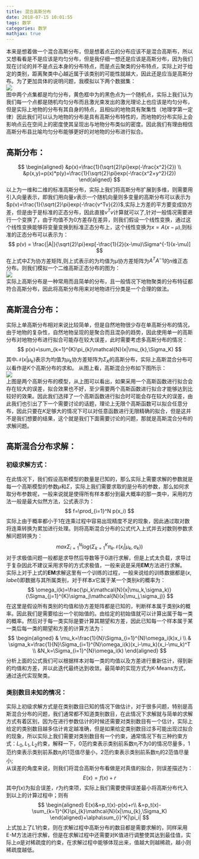 ```yaml
---
title: 混合高斯分布
date: 2018-07-15 10:01:55
tags: 数学
categories: 数学
mathjax: true
---
```

本来是想着做一个混合高斯分布，但是想着点云的分布应该不是混合高斯布，所以又想看看是不是应该是均匀分布，但是我仔细一想还是应该是高斯分布，因为我们现在讨论的并不是点云本身的分布特点，而是点云聚类的分布特点，实际上对于给定的类别，距离聚类中心越近属于该类别的可能性就越大，因此还是应当是高斯分布。为了更加具体的说明问题，我模拟以下两个数据集：  
<img src="http://blogimage-1251632003.cosgz.myqcloud.com/%E9%AB%98%E6%96%AF%E6%B7%B7%E5%90%88%E5%88%86%E5%B8%831.jpg">  
图中两个点集都是均匀分布，黄色框中为的黑色点为一个随机点，实际上我们认为我们每一个点都是随机均匀分布而且激光束发出的激光理论上也应该是均匀分布，但是实际上地物的分布有其自身的特点，且相似的地物具有聚集性（地理学第一定律）因此我们可以认为地物的分布是具有高斯分布特性的，而地物的分布实际上会影响点云在空间上的密度使其呈现出与地物分布类似的密度。因此我们有理由相信高斯分布县比喻均匀分布能够更好的对地物的分布进行拟合。  
## 高斯分布：
$$
\begin{aligned}
&p(x)=\frac{1}{\sqrt{2}\pi}exp(-\frac{x^2}{2}) \\
&p(x,y)=p(x)*p(y)=\frac{1}{\sqrt{2}\pi}exp(-\frac{x^2+y^2}{2})
\end{aligned}
$$
以上为一维和二维的标准高斯分布，实际上我们将高斯分布扩展到多维，则需要用引入向量表示，即我们用向量$v$表示一个随机向量则多变量的高斯分布可以表示为$p(v)=\frac{1}{\sqrt{2}\pi}exp(-\frac{v^Tv}{2})$,实际上方差的平方要变成协方差，但是由于是标准的正态分布，因此直接$v^Tv$计算就可以了,针对一般情况需要进行一个变换了，由于均值不为0方差存在差异，则我们假设一个线性变换，通过这个线性变换能够将变量变换到标准正态分布上，这个线性变换为$x=A(x-\mu)$,则标准的正态分布可以表示为：
$$
p(v) = \frac{|A|}{\sqrt{2}\pi}exp[-\frac{1}{2}(x-\mu)\Sigma^{-1}(x-\mu)]
$$
在上式中$\Sigma$为协方差矩阵,则上式表示的为均值为$\mu$协方差矩阵为$A^TA^-1$的$n$维正态分布。则我们模拟一个二维高斯正态分布的图为：  
<img src="http://blogimage-1251632003.cosgz.myqcloud.com/%E9%AB%98%E6%96%AF%E6%B7%B7%E5%90%88%E5%88%86%E5%B8%832.jpg">  
实际上高斯分布是一种常用而且简单的分布，且一般情况下地物聚类的分布特征都符合高斯分布，因此将高斯分布用来对地物进行分类是一个合理的做法。
## 高斯混合分布：
实际上单高斯分布相对来说比较简单，但是自然地物很少存在单高斯分布的情况，由于地物的复杂性，自然地物呈现的是聚合而且混杂的趋势，因此使用单一的高斯分布对地物分布进行拟合可能存在较大误差，此时需要考虑多高斯分布的情况：
$$
p(x)=\sum_{k=1}^{K}\pi_{k}\mathcal{N}(x|\mu_{k},\Sigma_K)
$$
其中$\mathcal{N}(x|\mu_{k})$表示为均值为$\mu_k$协方差矩阵为$\Sigma_K$的高斯分布，实际上高斯混合分布可以看作是$K$个高斯分布的求和。
从图上看，高斯混合分布如下图所示：  
<img src="http://blogimage-1251632003.cosgz.myqcloud.com/%E9%AB%98%E6%96%AF%E6%B7%B7%E5%90%88%E5%88%86%E5%B8%833.jpg">  
上图是两个高斯分布的模型，从上图可以看出，如果采用一个高斯函数进行拟合会存在较大的误差，拟合效果也不好，至少需要两个高斯函数进行拟合才能够达到比较好的效果。因此我们选择了一个高斯函数进行拟合时可能会存在较大的误差，由此我们也引出了下一个需要讨论的话题，理论上无限个高斯函数可以拟合任意分布，因此只要在$K$足够大的情况下可以对任意函数进行无限精确的拟合，但是这并不是我们想要的结果，这个就是我们下面需要讨论的问题，那就是高斯混合分布的求解问题。
## 高斯混合分布求解：
### 初级求解方式：
在此情况下，我们假设高斯模型的数量是已知的，那么实际上需要求解的参数就是每一个高斯模型的参数$\mu$和$\Sigma$，实际上我们需要求取的是分布的参数，那么如何求取分布参数呢，一般来说就是使得所有样本都分到最大概率的那一类中，采用的方法一般是最大似然方法，公式表示为：
$$
f=\prod_{i=1}^N p(x_i)
$$
实际上由于概率都小于1在连乘过程中容易出现精度不足的现象，因此通过取对数将连乘转换为累加进行处理。则将高斯混合分布的公式代入上式并去对数则参数求解问题转换为：
$$
    max\Sigma_{i=1}^{N}log(\Sigma_{k=1}^{K}\pi_k\mathcal{N}(x_i|\mu_k,\sigma_k))
$$
对于求极值问题一般都是求导然后导数等于0进行求解，但是上式太负载，求导过于复杂因此不建议采用求导的方式求极值，一般来说是采用**EM**方法进行求解。  
实际上对于上式的**EM**求解这里有一个训练的过程，一般来说给的训练数据都是$(x,label)$即数据与其所属类别，对于样本$x$它属于某一个类别$k$的概率为：
$$
\omega_i(k)=\frac{\pi_k\mathcal{N}(x|\mu_k,\sigma_k)}{\Sigma_{j=1}^{K}\sigma_j\mathcal{N}(x|\mu_j,\sigma_j)}
$$
在这里是假设所有类别的均值和协方差矩阵都是已知的，判断样本属于类别$k$的概率。因此我们是需要给出一个初始值的。由给定的初始值就可以计算出属于每一类的概率。然后对于每一类实际是要计算其期望和方差，因此已知每一个样本属于某一类后每一类的期望和方差的计算方法为：
$$
\begin{aligned}
& \mu_k=\frac{1}{N}\Sigma_{i=1}^{N}\omega_i(k)x_i \\ 
& \sigma_k=\frac{1}{N}\Sigma_{i=1}^{N}\omega_i(k)(x_i-\mu_k)(x_i-\mu_k)^T  \\
&N_k=\Sigma_{i=1}^{N}\omega_i(k)
\end{aligned}
$$
分析上面的公式我们可以根据样本对每一类的均值以及方差进行重新估计，得到新的均值和方差，并以此迭代最终达到收敛。最简单的实现方式为K-Means方式，通过迭代实现聚类。
### 类别数目未知的情况：
实际上初级求解方式是在类别数目已知的情况下做估计，对于很多问题，特别是高斯混合分布的问题，我们通常都不知道类别数目，在此情况下求解就与简单的求解方式有着区别，因为在进行参数估计的时候还需要对类别数目有一个估计，实际上给定的类别数目越多估计肯定越准确，但是如果给定类别数目过多可能出现过拟合的现象，所以实际上我们需要对类别数目有一个约束，通常情况下有三种约束方式：$L_0,L_1,L_2$约束，解释一下，0范约束表示类别前系数$\pi_i$不为0的情况尽量多，1范约束表示类别前系数$\pi_i$的1范值尽量小，2范约束表示类别前系数$\pi_i$的2范值尽量小;  
从误差的角度来说，则我们将混合高斯分布看做是对真值的拟合，则误差描述为：
$$
E(x)=f(x)+r
$$
其中$f(x)$为拟合误差，$r$为约束项，实际上我们需要使得误差最小将高斯分布代入到以上的计算过程中；则有
$$
\begin{aligned}
E(x)&=p_t(x)-p(x)+r\\
&=p_t(x)-\sum_{k=1}^{K}\pi_{k}\mathcal{N}(x|\mu_{k},\Sigma_K)
\end{aligned}+\alpha\sum_{i}^K|\pi_i|
$$
上式加上了$L1$约束，则在求解过程中高斯分布的数目都是需要求解的，同样采用E-M方法进行求解，但是在求解过程中还需要对K值进行调整使其达到最佳值，实际上$\alpha$是对稀疏度的约束，在求解过程中能够体现出来，值越大则越稀疏，越小则稀疏度越低。
